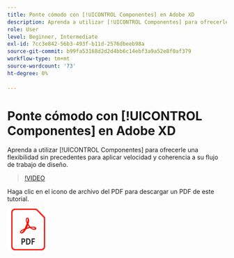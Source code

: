 ```yaml
---
title: Ponte cómodo con [!UICONTROL Componentes] en Adobe XD
description: Aprenda a utilizar [!UICONTROL Componentes] para ofrecerle una flexibilidad sin precedentes para aplicar velocidad y coherencia a su flujo de trabajo de diseño
role: User
level: Beginner, Intermediate
exl-id: 7cc3e842-56b3-493f-b11d-2576dbeeb98a
source-git-commit: b99fa53168d2d2d4bb6c14ebf3a9a52e8f0af379
workflow-type: tm+mt
source-wordcount: '73'
ht-degree: 0%

---
```


# Ponte cómodo con [!UICONTROL Componentes] en Adobe XD

Aprenda a utilizar [!UICONTROL Componentes] para ofrecerle una flexibilidad sin precedentes para aplicar velocidad y coherencia a su flujo de trabajo de diseño.

>[!VIDEO](https://video.tv.adobe.com/v/331003?hidetitle=true)

Haga clic en el icono de archivo del PDF para descargar un PDF de este tutorial.

[![Icono de archivo de PDF](../assets/acrobat_PDF_96.png)](../quick-reference/LetsXDSeeHowtoDesignPrototypeandHandofftoTeams.pdf)
